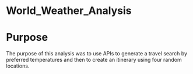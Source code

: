 # World_Weather_Analysis

# Purpose
The purpose of this analysis was to use APIs to generate a travel search by preferred temperatures and then to create an itinerary using four random locations.
